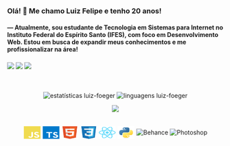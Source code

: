 ### Olá! 👋 Me chamo Luiz Felipe e tenho 20 anos! 
#### — Atualmente, sou estudante de Tecnologia em Sistemas para Internet no Instituto Federal do Espírito Santo (IFES), com foco em Desenvolvimento Web. Estou em busca de expandir meus conhecimentos e me profissionalizar na área!
###

<div> 
  <a href = "mailto:foegerluiz@gmail.com"><img src="https://img.shields.io/badge/-Gmail-%23333?style=for-the-badge&logo=gmail&logoColor=white" target="_blank" height="26"></a>
  <a href="https://instagram.com/luizfoeger" target="_blank"><img src="https://img.shields.io/badge/-Instagram-%23E4405F?style=for-the-badge&logo=instagram&logoColor=white" target="_blank" height="26"></a>
  <a href="https://www.linkedin.com/in/luiz-foeger" target="_blank"><img src="https://img.shields.io/badge/-LinkedIn-%230077B5?style=for-the-badge&logo=linkedin&logoColor=white" target="_blank" height="26"></a> 
</div>
<br><br>

<div align="center">
<p>
  <img align="center" height="145" src="https://github-readme-stats.vercel.app/api?username=luiz-foeger&theme=github_dark&show_icons=true&hide=contribs,prs&hide_border=true" alt="estatísticas luiz-foeger" />
  <img align="center" height="145" src="https://github-readme-stats.vercel.app/api/top-langs?username=luiz-foeger&theme=github_dark&hide_title=false&layout=compact&langs_count=10&hide_border=true" alt="linguagens luiz-foeger"  />
</p>

  <img src="https://github-readme-activity-graph.vercel.app/graph?username=luiz-foeger&bg_color=0d1117&color=c3d1d9&line=1c2f45&point=4c8eda&area=true&hide_border=true"  />


##

<div align="center">
    <p>
      <img align="center" alt="JavaScript" height="30" width="40" src="https://raw.githubusercontent.com/devicons/devicon/master/icons/javascript/javascript-plain.svg">
      <img align="center" alt="TypeScript" height="30" width="40" src="https://raw.githubusercontent.com/devicons/devicon/master/icons/typescript/typescript-plain.svg">
      <img align="center" alt="HTML" height="30" width="40" src="https://raw.githubusercontent.com/devicons/devicon/master/icons/html5/html5-original.svg">
      <img align="center" alt="CSS" height="30" width="40" src="https://raw.githubusercontent.com/devicons/devicon/master/icons/css3/css3-original.svg">
      <img align="center" alt="React" height="30" width="40" src="https://raw.githubusercontent.com/devicons/devicon/master/icons/react/react-original.svg">
      <img align="center" alt="Python" height="30" width="40" src="https://raw.githubusercontent.com/devicons/devicon/master/icons/python/python-original.svg">
      <img align="center" alt="Behance" height="30" width="40" src="https://cdn.jsdelivr.net/gh/devicons/devicon/icons/behance/behance-original.svg">
      <img align="center" alt="Photoshop" height="30" width="40" src="https://cdn.jsdelivr.net/gh/devicons/devicon@latest/icons/photoshop/photoshop-original.svg">
    </p>
</div>


